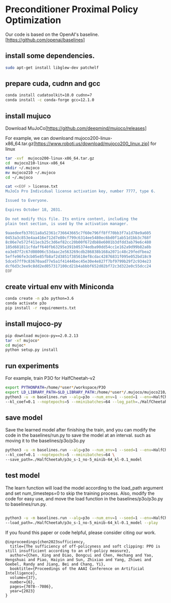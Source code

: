 # Preconditioner Proximal Policy Optimization

Our code is based on the OpenAI's baseline.[https://github.com/openai/baselines]

## install some dependencies.

```bash
sudo apt-get install libglew-dev patchelf
```

## prepare cuda, cudnn and gcc
```bash
conda install cudatoolkit=10.0 cudnn=7
conda install -c conda-forge gcc=12.1.0
```

## install mujuco

Download MuJoCo[https://github.com/deepmind/mujoco/releases]

For example, we can downloand mujoco200-linux-x86_64.tar.gz[https://www.roboti.us/download/mujoco200_linux.zip] for linux

```bash
tar -xvf  mujoco200-linux-x86_64.tar.gz
cd  mujoco210-linux-x86_64
mkdir ~/.mujoco
mv mujoco210 ~/.mujoco
cd ~/.mujoco

cat <<EOF > license.txt
MuJoCo Pro Individual license activation key, number 7777, type 6.

Issued to Everyone.

Expires October 18, 2031.

Do not modify this file. Its entire content, including the
plain text section, is used by the activation manager.

9aaedeefb37011a8a52361c736643665c7f60e796ff8ff70bb3f7a1d78e9a605
0453a3c853e4aa416e712d7e80cf799c6314ee5480ec6bd0f1ab51d1bb3c768f
8c06e7e572f411ecb25c3d6ef82cc20b00f672db88e6001b3dfdd3ab79e6c480
185d681811cfdaff640fb63295e391b05374edba90dd54cc1e162a9d99b82a8b
ea3e87f2c67d08006c53daac2e563269cdb286838b168a2071c48c29fedfbea2
5effe96fe3cb05e85fb8af2d3851f385618ef8cdac42876831f095e052bd18c9
5dce57ff9c83670aad77e5a1f41444bec45e30e4e827f7bf9799b29f2c934e23
dcf6d3c3ee9c8dd2ed057317100cd21b4abbbf652d02bf72c3d322e0c55dcc24
EOF

```


## create virtual env with Miniconda
```bash
conda create -n p3o python=3.6
conda activate p3o
pip install -r requirements.txt
```
## install mujoco-py

```bash
pip download mujoco-py==2.0.2.13
tar -xf mujoco*
cd mujoc*
python setup.py install
```

## run experiments
For example, train P3O for HalfCheetah-v2
```bash
export PYTHONPATH=/home/*user*/workspace/P3O
export LD_LIBRARY_PATH=$LD_LIBRARY_PATH:/home/*user*/.mujoco/mujoco210/bin:/usr/lib/nvidia
python3 -u -m baselines.run --alg=p3o --num_env=1 --seed=1 --env=HalfCheetah-v2 --num_timesteps=3e6 \
--kl_coef=0.1 --noptepochs=5 --nminibatches=64 --log_path=./HalfCheetah/p3o_s-1_no-5_minib-64_kl-0.1
```

## save model
Save the learned model after finishing the train, and you can modify the code in the baselines/run.py to save the model at an interval.
such as moving it to the baselines/p3o/p3o.py
```bash
python3 -u -m baselines.run --alg=p3o --num_env=1 --seed=1 --env=HalfCheetah-v2 --num_timesteps=3e6 \
--kl_coef=0.1 --noptepochs=5 --nminibatches=64 \
--save_path=./HalfCheetah/p3o_s-1_no-5_minib-64_kl-0.1_model
```
## test model

The learn function will load the model according to the load_path argument and set num_timesteps=0 to skip the training process.
Also, modify the code for easy use, and move the load function in the baselines/p3o/p3o.py to baselines/run.py.
```bash

python3 -u -m baselines.run --alg=p3o --num_env=1 --seed=1 --env=HalfCheetah-v2 --num_timesteps=0 \
--load_path=./HalfCheetah/p3o_s-1_no-5_minib-64_kl-0.1_model --play
```

If you found this paper or code helpful, please consider citing our work.
```
@inproceedings{chen2023sufficiency,
  title={The sufficiency of off-policyness and soft clipping: PPO is still insufficient according to an off-policy measure},
  author={Chen, Xing and Diao, Dongcui and Chen, Hechang and Yao, Hengshuai and Piao, Haiyin and Sun, Zhixiao and Yang, Zhiwei and Goebel, Randy and Jiang, Bei and Chang, Yi},
  booktitle={Proceedings of the AAAI Conference on Artificial Intelligence},
  volume={37},
  number={6},
  pages={7078--7086},
  year={2023}
}
```



